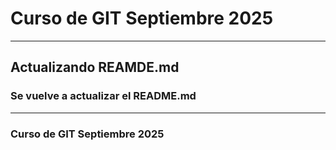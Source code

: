 # Curso de GIT Septiembre 2025
---
## Actualizando REAMDE.md

### Se vuelve a actualizar el README.md
---
### Curso de GIT Septiembre 2025
